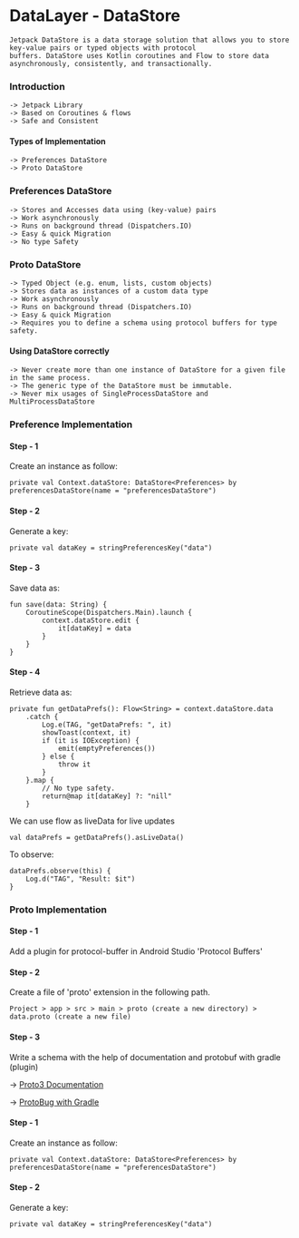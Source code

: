 # DataLayer - DataStore

    Jetpack DataStore is a data storage solution that allows you to store key-value pairs or typed objects with protocol 
    buffers. DataStore uses Kotlin coroutines and Flow to store data asynchronously, consistently, and transactionally.
	
### Introduction
    
	-> Jetpack Library
	-> Based on Coroutines & flows
	-> Safe and Consistent
	
#### Types of Implementation

	-> Preferences DataStore
	-> Proto DataStore

### Preferences DataStore

	-> Stores and Accesses data using (key-value) pairs
	-> Work asynchronously
	-> Runs on background thread (Dispatchers.IO)
	-> Easy & quick Migration
	-> No type Safety
	
	
### Proto DataStore

	-> Typed Object (e.g. enum, lists, custom objects)
	-> Stores data as instances of a custom data type
	-> Work asynchronously
	-> Runs on background thread (Dispatchers.IO)
	-> Easy & quick Migration
	-> Requires you to define a schema using protocol buffers for type safety.


#### Using DataStore correctly
	
	-> Never create more than one instance of DataStore for a given file in the same process.
	-> The generic type of the DataStore must be immutable.
	-> Never mix usages of SingleProcessDataStore and MultiProcessDataStore


### Preference Implementation


#### Step - 1

Create an instance as follow:
	
	private val Context.dataStore: DataStore<Preferences> by preferencesDataStore(name = "preferencesDataStore")


#### Step - 2

Generate a key:
	
	private val dataKey = stringPreferencesKey("data")


#### Step - 3

Save data as:
	
	fun save(data: String) {
		CoroutineScope(Dispatchers.Main).launch {
			context.dataStore.edit {
				it[dataKey] = data
			}
		}
	}


#### Step - 4

Retrieve data as:
	
	private fun getDataPrefs(): Flow<String> = context.dataStore.data
        .catch {
            Log.e(TAG, "getDataPrefs: ", it)
            showToast(context, it)
            if (it is IOException) {
                emit(emptyPreferences())
            } else {
                throw it
            }
        }.map {
            // No type safety.
            return@map it[dataKey] ?: "nill"
        }

We can use flow as liveData for live updates
	
	val dataPrefs = getDataPrefs().asLiveData()

To observe:

	dataPrefs.observe(this) {
		Log.d("TAG", "Result: $it")
	}

### Proto Implementation


#### Step - 1

Add a plugin for protocol-buffer in Android Studio 'Protocol Buffers'


#### Step - 2

Create a file of 'proto' extension in the following path.

	Project > app > src > main > proto (create a new directory) > data.proto (create a new file)


#### Step - 3

Write a schema with the help of documentation and protobuf with gradle (plugin)
	
-> [Proto3 Documentation](https://protobuf.dev/programming-guides/proto3/)

-> [ProtoBug with Gradle](https://github.com/google/protobuf-gradle-plugin)




#### Step - 1

Create an instance as follow:
	
	private val Context.dataStore: DataStore<Preferences> by preferencesDataStore(name = "preferencesDataStore")


#### Step - 2

Generate a key:
	
	private val dataKey = stringPreferencesKey("data")
